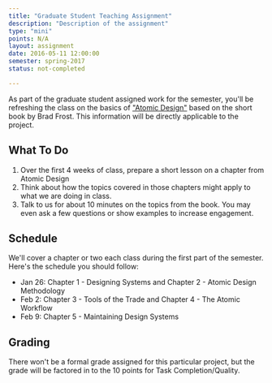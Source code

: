 ```yaml
---
title: "Graduate Student Teaching Assignment"
description: "Description of the assignment"
type: "mini"
points: N/A
layout: assignment
date: 2016-05-11 12:00:00
semester: spring-2017
status: not-completed

---
```


As part of the graduate student assigned work for the semester, you'll be refreshing the class on the basics of ["Atomic Design"](http://atomicdesign.bradfrost.com) based on the short book by Brad Frost.  This information will be directly applicable to the project.

## What To Do

1.  Over the first 4 weeks of class, prepare a short lesson on a chapter from Atomic Design
2.  Think about how the topics covered in those chapters might apply to what we are doing in class.
3.  Talk to us for about 10 minutes on the topics from the book.  You may even ask a few questions or show examples to increase engagement.

## Schedule

We'll cover a chapter or two each class during the first part of the semester.  Here's the schedule you should follow:

* Jan 26: Chapter 1 - Designing Systems and Chapter 2 - Atomic Design Methodology
* Feb 2:  Chapter 3 - Tools of the Trade and Chapter 4 - The Atomic Workflow
* Feb 9: Chapter 5 - Maintaining Design Systems

## Grading

There won't be a formal grade assigned for this particular project, but the grade will be factored in to the 10 points for Task Completion/Quality.

